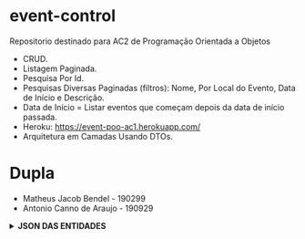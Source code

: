 # event-control

Repositorio destinado para AC2 de Programação Orientada a Objetos

 - CRUD.
 - Listagem Paginada.
 - Pesquisa Por Id.
 - Pesquisas Diversas Paginadas (filtros): Nome, Por Local do Evento, Data de Início e Descrição.
 - Data de Início = Listar eventos que começam depois da data de início passada.
 - Heroku: https://event-poo-ac1.herokuapp.com/
 - Arquitetura em Camadas Usando DTOs.

# Dupla
 - Matheus Jacob Bendel - 190299
 - Antonio Canno de Araujo - 190929

 <details>
  <summary><strong>JSON DAS ENTIDADES</strong></summary>
  
  <br />
  
  <p align="left">

```json
EVENT
{
    "name": "Plugin: Desafios do 5G",
    "description": "Um evento 100% online, interativo e aberto ao público, com speakers internacionais.",
    "startDate": "2021-07-01",
    "endDate": "2021-07-07",
    "startTime": "08:00:00",
    "endTime": "22:30:00",
    "email": "desafio5g@puglin.com.br",
    "amountFreeTickets": 50,
    "amountPayedTickets": 250,
    "priceTicket": 5.00
}

ADMIN
{
    "name": "Sahara",
    "email": "sahara@gmail.com",
    "phoneNumber": "11959325987"
}

ATTEND
{
    "name": "Bianca",
    "email": "biancafeira@gmail.com",
    "balance": 500
}
```
  </p>
  
</details>
